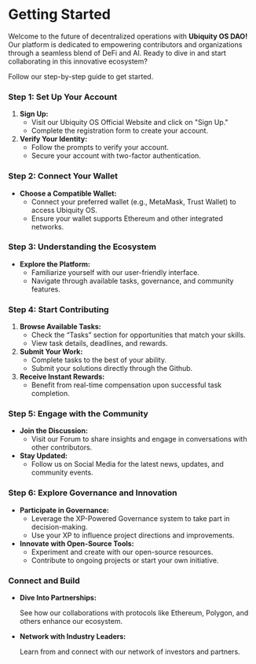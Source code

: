 # Getting Started



Welcome to the future of decentralized operations with **Ubiquity OS DAO!** Our platform is dedicated to empowering contributors and organizations through a seamless blend of DeFi and AI. Ready to dive in and start collaborating in this innovative ecosystem?&#x20;



Follow our step-by-step guide to get started.

### Step 1: Set Up Your Account

1. **Sign Up:**
   * Visit our Ubiquity OS Official Website and click on "Sign Up."
   * Complete the registration form to create your account.
2. **Verify Your Identity:**
   * Follow the prompts to verify your account.
   * Secure your account with two-factor authentication.

### Step 2: Connect Your Wallet

* **Choose a Compatible Wallet:**
  * Connect your preferred wallet (e.g., MetaMask, Trust Wallet) to access Ubiquity OS.
  * Ensure your wallet supports Ethereum and other integrated networks.

### Step 3: Understanding the Ecosystem

* **Explore the Platform:**
  * Familiarize yourself with our user-friendly interface.
  * Navigate through available tasks, governance, and community features.

### Step 4: Start Contributing

1. **Browse Available Tasks:**
   * Check the “Tasks” section for opportunities that match your skills.
   * View task details, deadlines, and rewards.
2. **Submit Your Work:**
   * Complete tasks to the best of your ability.
   * Submit your solutions directly through the Github.
3. **Receive Instant Rewards:**
   * Benefit from real-time compensation upon successful task completion.

### Step 5: Engage with the Community

* **Join the Discussion:**
  * Visit our Forum to share insights and engage in conversations with other contributors.
* **Stay Updated:**
  * Follow us on Social Media for the latest news, updates, and community events.

### Step 6: Explore Governance and Innovation

* **Participate in Governance:**
  * Leverage the XP-Powered Governance system to take part in decision-making.
  * Use your XP to influence project directions and improvements.
* **Innovate with Open-Source Tools:**
  * Experiment and create with our open-source resources.
  * Contribute to ongoing projects or start your own initiative.

### Connect and Build

*   **Dive Into Partnerships:**

    &#x20;  See how our collaborations with protocols like Ethereum, Polygon, and others enhance our ecosystem.
*   **Network with Industry Leaders:**

    &#x20; Learn from and connect with our network of investors and partners.



